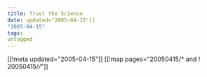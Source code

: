 ```yaml
---
title: Trust the Science
date: updated="2005-04-15"]]
"2005-04-15"
tags:
untagged
---
```

[[!meta updated="2005-04-15"]]
[[!map pages="20050415/* and ! 20050415/*/*"]]
